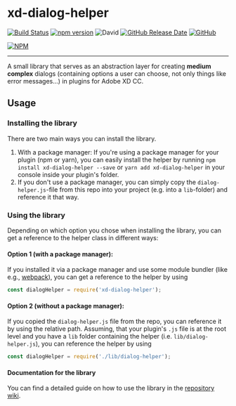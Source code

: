 # xd-dialog-helper

[![Build Status](https://travis-ci.com/pklaschka/xd-dialog-helper.svg?branch=master)](https://travis-ci.com/pklaschka/xd-dialog-helper)
[![npm version](https://badge.fury.io/js/xd-dialog-helper.svg)](https://badge.fury.io/js/xd-dialog-helper)
![David](https://img.shields.io/david/pklaschka/xd-dialog-helper.svg)
[![GitHub Release Date](https://img.shields.io/github/release-date/pklaschka/xd-dialog-helper.svg)](https://github.com/pklaschka/xd-localization-helper/releases)
[![GitHub](https://img.shields.io/github/license/pklaschka/xd-localization-helper.svg)](https://github.com/pklaschka/xd-dialog-helper/blob/master/LICENSE)

[![NPM](https://nodei.co/npm/xd-dialog-helper.png?downloads=true&downloadRank=true&stars=true)](https://nodei.co/npm/xd-dialog-helper/)


---
A small library that serves as an abstraction layer for creating **medium complex** dialogs (containing options a user can choose, not only things like error messages...) in plugins for Adobe XD CC.

## Usage
### Installing the library
There are two main ways you can install the library.
1. With a package manager: If you're using a package manager for your plugin (npm or yarn), you can easily install the helper by running `npm install xd-dialog-helper --save` or `yarn add xd-dialog-helper` in your console inside your plugin's folder.
2. If you don't use a package manager, you can simply copy the `dialog-helper.js`-file from this repo into your project (e.g. into a `lib`-folder) and reference it that way.

### Using the library
Depending on which option you chose when installing the library, you can get a reference to the helper class in different ways:

#### Option 1 (with a package manager):
If you installed it via a package manager and use some module bundler (like e.g., [webpack](https://webpack.js.org/)), you can get a reference to the helper by using

```javascript
const dialogHelper = require('xd-dialog-helper');
```

#### Option 2 (without a package manager):
If you copied the `dialog-helper.js` file from the repo, you can reference it by using the relative path. Assuming, that your plugin's `.js` file is at the root level and you have a `lib` folder containing the helper (i.e. `lib/dialog-helper.js`), you can reference the helper by using
```javascript
const dialogHelper = require('./lib/dialog-helper');
```

#### Documentation for the library
You can find a detailed guide on how to use the library in the [repository wiki](https://github.com/pklaschka/xd-dialog-helper/wiki).
